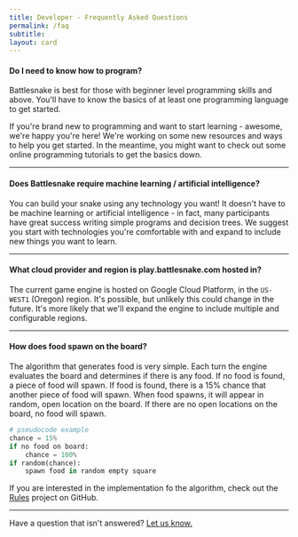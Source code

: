 ```yaml
---
title: Developer - Frequently Asked Questions
permalink: /faq
subtitle: 
layout: card
---
```


#### Do I need to know how to program?

Battlesnake is best for those with beginner level programming skills and above. You'll have to know the basics of at least one programming language to get started.

If you're brand new to programming and want to start learning - awesome, we're happy you're here! We're working on some new resources and ways to help you get started. In the meantime, you might want to check out some online programming tutorials to get the basics down.

---

#### Does Battlesnake require machine learning / artificial intelligence?

You can build your snake using any technology you want! It doesn't have to be machine learning or artificial intelligence - in fact, many participants have great success writing simple programs and decision trees. We suggest you start with technologies you're comfortable with and expand to include new things you want to learn.

---

#### What cloud provider and region is play.battlesnake.com hosted in?

The current game engine is hosted on Google Cloud Platform, in the `US-WEST1` (Oregon) region. It's possible, but unlikely this could change in the future. It's more likely that we'll expand the engine to include multiple and configurable regions.

---

#### How does food spawn on the board?

The algorithm that generates food is very simple. Each turn the engine evaluates the board and determines if there is any food. If no food is found, a piece of food will spawn. If food is found, there is a 15% chance that another piece of food will spawn. When food spawns, it will appear in random, open location on the board. If there are no open locations on the board, no food will spawn.

```python
# pseudocode example
chance = 15%
if no food on board:
    chance = 100%
if random(chance):
    spawn food in random empty square
```

If you are interested in the implementation fo the algorithm, check out the [Rules](https://github.com/BattlesnakeOfficial/rules) project on GitHub.

---

Have a question that isn't answered? <a href="mailto:hello@battlesnake.com">Let us know.</a>
